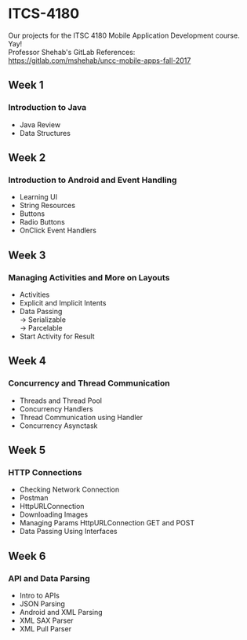 # ITCS-4180
Our projects for the ITSC 4180 Mobile Application Development course. Yay!  
Professor Shehab's GitLab References:  
https://gitlab.com/mshehab/uncc-mobile-apps-fall-2017

## Week 1  
### Introduction to Java
* Java Review  
* Data Structures

## Week 2  
### Introduction to Android and Event Handling
* Learning UI  
* String Resources  
* Buttons  
* Radio Buttons  
* OnClick Event Handlers  

## Week 3  
### Managing Activities and More on Layouts
* Activities  
* Explicit and Implicit Intents  
* Data Passing  
   -> Serializable  
   -> Parcelable  
* Start Activity for Result

## Week 4  
### Concurrency and Thread Communication  
* Threads and Thread Pool  
* Concurrency Handlers  
* Thread Communication using Handler  
* Concurrency Asynctask  

## Week 5  
### HTTP Connections  
* Checking Network Connection  
* Postman  
* HttpURLConnection  
* Downloading Images  
* Managing Params HttpURLConnection GET and POST  
* Data Passing Using Interfaces
  
## Week 6  
### API and Data Parsing  
* Intro to APIs  
* JSON Parsing  
* Android and XML Parsing  
* XML SAX Parser  
* XML Pull Parser

